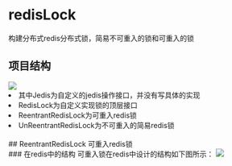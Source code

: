 # redisLock
构建分布式redis分布式锁，简易不可重入的锁和可重入的锁
## 项目结构
<image src='https://github.com/codeHaoHao/readME-file/blob/master/redis-file/project_structure.png'/>
<li>其中Jedis为自定义的jedis操作接口，并没有写具体的实现</li>
<li>RedisLock为自定义实现锁的顶层接口</li>
<li>ReentrantRedisLock为可重入redis锁</li>
<li>UnReentrantRedisLock为不可重入的简易redis锁</li>
<br/>
## ReentrantRedisLock 可重入redis锁
<br/>
### 在redis中的结构
可重入锁在redis中设计的结构如下图所示：
<image src='https://github.com/codeHaoHao/readME-file/blob/master/redis-file/reentrant-contruct.png'>
